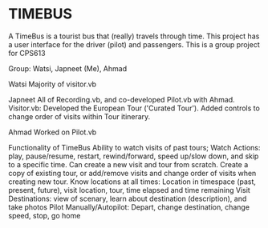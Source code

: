 # TIMEBUS
 A TimeBus is a tourist bus that (really) travels through time. This project has a user interface for the driver (pilot) and passengers. This is a group project for CPS613 

Group: Watsi, Japneet (Me), Ahmad 

Watsi
Majority of visitor.vb

Japneet
All of Recording.vb, and co-developed Pilot.vb with Ahmad.
Visitor.vb: Developed the European Tour ('Curated Tour'). Added controls to change order of visits within Tour itinerary. 

Ahmad
Worked on Pilot.vb

Functionality of TimeBus
Ability to watch visits of past tours; Watch Actions: play, pause/resume, restart, rewind/forward, speed up/slow down, and skip to a specific time.
Can create a new visit and tour from scratch. Create a copy of existing tour, or add/remove visits and change order of visits when creating new tour.
Know locations at all times: Location in timespace (past, present, future), visit location, tour, time elapsed and time remaining
Visit Destinations: view of scenary, learn about destination (description), and take photos
Pilot Manually/Autopilot: Depart, change destination, change speed, stop, go home
